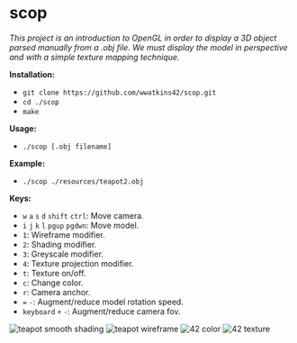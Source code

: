 # scop

_This project is an introduction to OpenGL in order to display a 3D object parsed manually from a .obj file._
_We must display the model in perspective and with a simple texture mapping technique._

__Installation:__

* `git clone https://github.com/wwatkins42/scop.git`
* `cd ./scop`
* `make`

__Usage:__
* `./scop [.obj filename]`

__Example:__
* `./scop ./resources/teapot2.obj`

__Keys:__

* `w` `a` `s` `d` `shift` `ctrl`: Move camera.
* `i` `j` `k` `l` `pgup` `pgdwn`: Move model.
* `1`: Wireframe modifier.
* `2`: Shading modifier.
* `3`: Greyscale modifier.
* `4`: Texture projection modifier.
* `t`: Texture on/off.
* `c`: Change color.
* `r`: Camera anchor.
* `=` `-`: Augment/reduce model rotation speed.
* `keyboard` `+` `-`: Augment/reduce camera fov.

![teapot smooth shading](https://raw.githubusercontent.com/wwatkins42/scop/b4b4cb1d5025bd91d24212574aec1c8c263d9420/resources/screenshots/Screen%20Shot%202016-12-12%20at%2010.34.57%20AM.png)
![teapot wireframe](https://raw.githubusercontent.com/wwatkins42/scop/b4b4cb1d5025bd91d24212574aec1c8c263d9420/resources/screenshots/Screen%20Shot%202016-12-12%20at%2010.35.35%20AM.png)
![42 color](https://raw.githubusercontent.com/wwatkins42/scop/b4b4cb1d5025bd91d24212574aec1c8c263d9420/resources/screenshots/Screen%20Shot%202016-12-12%20at%2010.36.13%20AM.png)
![42 texture](https://raw.githubusercontent.com/wwatkins42/scop/b4b4cb1d5025bd91d24212574aec1c8c263d9420/resources/screenshots/Screen%20Shot%202016-12-12%20at%2010.36.39%20AM.png)
